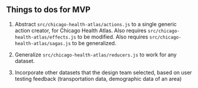## Things to dos for MVP 

1. Abstract `src/chicago-health-atlas/actions.js` to a single generic action creator, for Chicago Health Atlas. Also requires `src/chicago-health-atlas/effects.js` to be modified. Also requires `src/chicago-health-atlas/sagas.js` to be generalized.

2. Generalize `src/chicago-health-atlas/reducers.js` to work for any dataset.

3. Incorporate other datasets that the design team selected, based on user testing feedback (transportation data, demographic data of an area)